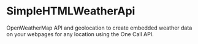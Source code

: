# SimpleHTMLWeatherApi
OpenWeatherMap API and geolocation to create embedded weather data on your webpages for any location using the One Call API.
